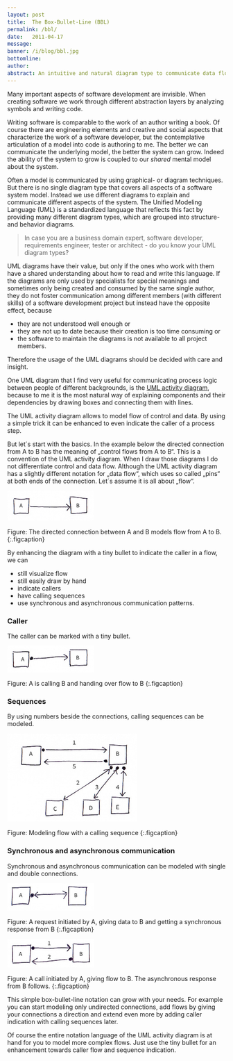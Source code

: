 ```yaml
---
layout: post
title:  The Box-Bullet-Line (BBL)
permalink: /bbl/
date:   2011-04-17
message: 
banner: /i/blog/bbl.jpg
bottomline: 
author: 
abstract: An intuitive and natural diagram type to communicate data flows and indicate callers by enhancing the UML activity diagram type.
---
```

Many important aspects of software development are invisible. When creating software we work through different abstraction layers by analyzing symbols and writing code. 

Writing software is comparable to the work of an author writing a book. Of course there are engineering elements and creative and social aspects that characterize the work of a software developer, but the contemplative articulation of a model into code is authoring to me. The better we can communicate the underlying model, the better the system can grow. Indeed the ability of the system to grow is coupled to our *shared* mental model about the system.

Often a model is communicated by using graphical- or diagram techniques. But there is no single diagram type that covers all aspects of a software system model. Instead we use different diagrams to explain and communicate different aspects of the system. The Unified Modeling Language (UML) is a standardized language that reflects this fact by providing many different diagram types, which are grouped into structure- and behavior diagrams.

> In case you are a business domain expert, software developer, requirements engineer, tester or architect - do you know your UML diagram types?

UML diagrams have their value, but only if the ones who work with them have a shared understanding about how to read and write this language. If the diagrams are only used by specialists for special meanings and sometimes only being created and consumed by the same single author, they do not foster communication among different members (with different skills) of a software development project but instead have the opposite effect, because

* they are not understood well enough or 
* they are not up to date because their creation is too time consuming or 
* the software to maintain the diagrams is not available to all project members. 

Therefore the usage of the UML diagrams should be decided with care and insight.

One UML diagram that I find very useful for communicating process logic between people of different backgrounds, is the [UML activity diagram](http://agilemodeling.com/artifacts/activityDiagram.htm), because to me it is the most natural way of explaining components and their dependencies by drawing boxes and connecting them with lines.

The UML activity diagram allows to model flow of control and data. By using a simple trick it can be enhanced to even indicate the caller of a process step. 

But let´s start with the basics. In the example below the directed connection from A to B has the meaning of „control flows from A to B“. This is a convention of the UML activity diagram. When I draw those diagrams I do not differentiate control and data flow. Although the UML activity diagram has a slightly different notation for „data flow“, which uses so called „pins“ at both ends of the connection. Let´s assume it is all about „flow“.

![Flow](/i/blog/flow.jpg)

Figure: The directed connection between A and B models flow from A to B.
{:.figcaption}

By enhancing the diagram with a tiny bullet to indicate the caller in a flow, we can 

* still visualize flow
* still easily draw by hand
* indicate callers
* have calling sequences
* use synchronous and asynchronous communication patterns.

<h3>Caller</h3>
The caller can be marked with a tiny bullet.

![Caller and flow](/i/blog/caller_and_flow.jpg)

Figure: A is calling B and handing over flow to B
{:.figcaption}

<h3>Sequences</h3>

By using numbers beside the connections, calling sequences can be modeled.

![Caller and flow with sequence](/i/blog/caller_and_flow_sequence.jpg)

Figure: Modeling flow with a calling sequence
{:.figcaption}

<h3>Synchronous and asynchronous communication</h3>

Synchronous and asynchronous communication can be modeled with single and double connections.

![Synchronous request and response](/i/blog/sync_request_response.jpg)

Figure: A request initiated by A, giving data to B and getting a synchronous response from B
{:.figcaption}


![Request with asynchronous response](/i/blog/request_async_response.jpg)

Figure: A call initiated by A, giving flow to B. The asynchronous response from B follows.
{:.figcaption}

This simple box-bullet-line notation can grow with your needs. For example you can start modeling only undirected connections, add flows by giving your connections a direction and extend even more by adding caller indication with calling sequences later. 

Of course the entire notation language of the UML activity diagram is at hand for you to model more complex flows. Just use the tiny bullet for an enhancement towards caller flow and sequence indication.
